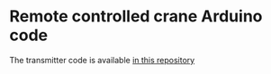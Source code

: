 # Remote controlled crane Arduino code
The transmitter code is available [in this repository](https://github.com/belloshehu/crane-transmitter)

